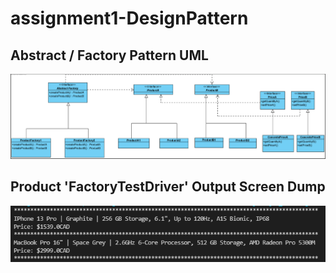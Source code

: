 # assignment1-DesignPattern

## Abstract / Factory Pattern UML
![umlPattern](abstractFactoryPatternUML.PNG)

## Product 'FactoryTestDriver' Output Screen Dump
![outputSS](outputScreenDump.PNG)
